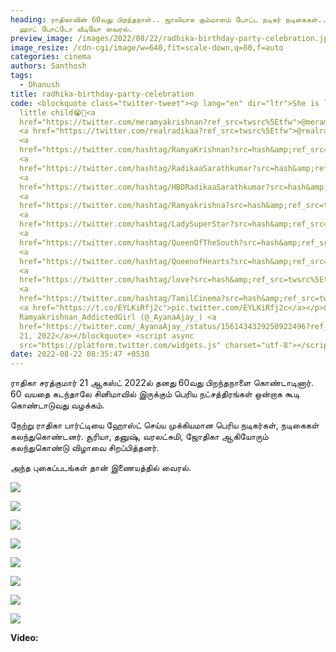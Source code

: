```yaml
---
heading: ராதிகாவின் 60வது பிறந்தநாள்.. ஜாலியாக கும்மாளம் போட்ட நடிகர் நடிகைகள்..
  ஹாட் போட்டோ வீடியோ வைரல்.
preview_image: /images/2022/08/22/radhika-birthday-party-celebration.jpg
image_resize: /cdn-cgi/image/w=640,fit=scale-down,q=80,f=auto
categories: cinema
authors: Santhosh
tags:
  - Dhanush
title: radhika-birthday-party-celebration
code: <blockquote class="twitter-tweet"><p lang="en" dir="ltr">She is like a
  little child😭🤍<a
  href="https://twitter.com/meramyakrishnan?ref_src=twsrc%5Etfw">@meramyakrishnan</a>
  <a href="https://twitter.com/realradikaa?ref_src=twsrc%5Etfw">@realradikaa</a>
  <a
  href="https://twitter.com/hashtag/RamyaKrishnan?src=hash&amp;ref_src=twsrc%5Etfw">#RamyaKrishnan</a>
  <a
  href="https://twitter.com/hashtag/RadikaaSarathkumar?src=hash&amp;ref_src=twsrc%5Etfw">#RadikaaSarathkumar</a>
  <a
  href="https://twitter.com/hashtag/HBDRadikaaSarathkumar?src=hash&amp;ref_src=twsrc%5Etfw">#HBDRadikaaSarathkumar</a>
  <a
  href="https://twitter.com/hashtag/Ramyakrishna?src=hash&amp;ref_src=twsrc%5Etfw">#Ramyakrishna</a>
  <a
  href="https://twitter.com/hashtag/LadySuperStar?src=hash&amp;ref_src=twsrc%5Etfw">#LadySuperStar</a>
  <a
  href="https://twitter.com/hashtag/QueenOfTheSouth?src=hash&amp;ref_src=twsrc%5Etfw">#QueenOfTheSouth</a>
  <a
  href="https://twitter.com/hashtag/QueenofHearts?src=hash&amp;ref_src=twsrc%5Etfw">#QueenofHearts</a>
  <a
  href="https://twitter.com/hashtag/love?src=hash&amp;ref_src=twsrc%5Etfw">#love</a>
  <a
  href="https://twitter.com/hashtag/TamilCinema?src=hash&amp;ref_src=twsrc%5Etfw">#TamilCinema</a>
  <a href="https://t.co/EYLKiRfj2c">pic.twitter.com/EYLKiRfj2c</a></p>&mdash;
  Ramyakrishnan_AddictedGirl (@_AyanaAjay_) <a
  href="https://twitter.com/_AyanaAjay_/status/1561434329250922496?ref_src=twsrc%5Etfw">August
  21, 2022</a></blockquote> <script async
  src="https://platform.twitter.com/widgets.js" charset="utf-8"></script>
date: 2022-08-22 08:35:47 +0530
---
```



ராதிகா சரத்குமார் 21 ஆகஸ்ட் 2022ல் தனது 60வது பிறந்தநாளை கொண்டாடினார். 60 வயதை கடந்தாலே சினிமாவில் இருக்கும் பெரிய நட்சத்திரங்கள் ஒன்றாக கூடி கொண்டாடுவது வழக்கம்.

நேற்று ராதிகா பார்ட்டியை ஹோஸ்ட் செய்ய முக்கியமான பெரிய நடிகர்கள், நடிகைகள் கலந்துகொண்டனர். சூரியா, தனுஷ், வரலட்சுமி, ஜோதிகா ஆகியோரும் கலந்துகொண்டு விழாவை சிறப்பித்தனர்.

அந்த புகைப்படங்கள் தான் இணையத்தில் வைரல்.

![](/images/2022/08/22/radhika-birthday-latest-photos.jpg)

![](/images/2022/08/22/radhika-birthday-latest-photos-6.jpg)

![](/images/2022/08/22/radhika-birthday-latest-photos-4.jpg)

![](/images/2022/08/22/radhika-birthday-latest-photos-3.jpg)

![](/images/2022/08/22/radhika-birthday-latest-photos-2.jpg)

![](/images/2022/08/22/radhika-birthday-latest-photos-1.jpg)

![](/images/2022/08/22/radhika-birthday-latest-photos-8.jpg)

![](/images/2022/08/22/radhika-birthday-latest-photos-9.jpg)

**Video:**